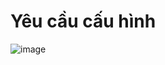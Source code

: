 # Yêu cầu cấu hình

![image](https://user-images.githubusercontent.com/111721629/187609110-52d0a17a-1ce3-4a0d-92aa-71e6fef2c1a8.png)


